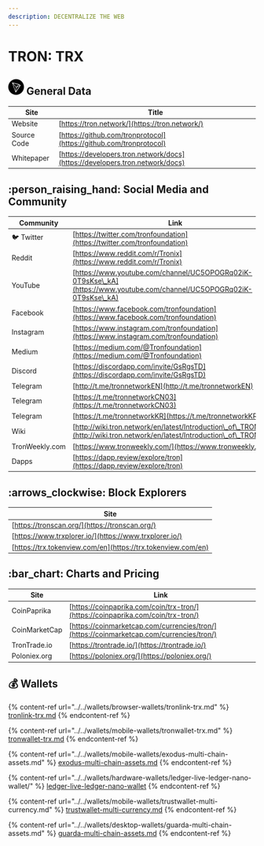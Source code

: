 ```yaml
---
description: DECENTRALIZE THE WEB
---
```


# TRON: TRX

## <img src="../../.gitbook/assets/trx.png" alt="" data-size="original"> General Data

| Site        | Title                                                                        |
| ----------- | ---------------------------------------------------------------------------- |
| Website     | [https://tron.network/](https://tron.network/)                               |
| Source Code | [https://github.com/tronprotocol](https://github.com/tronprotocol)           |
| Whitepaper  | [https://developers.tron.network/docs](https://developers.tron.network/docs) |

## :person\_raising\_hand: Social Media and Community

| Community      | Link                                                                                                                             |
| -------------- | -------------------------------------------------------------------------------------------------------------------------------- |
| :bird: Twitter | [https://twitter.com/tronfoundation](https://twitter.com/tronfoundation)                                                         |
| Reddit         | [https://www.reddit.com/r/Tronix](https://www.reddit.com/r/Tronix)                                                               |
| YouTube        | [https://www.youtube.com/channel/UC5OPOGRq02iK-0T9sKse\_kA](https://www.youtube.com/channel/UC5OPOGRq02iK-0T9sKse\_kA)           |
| Facebook       | [https://www.facebook.com/tronfoundation](https://www.facebook.com/tronfoundation)                                               |
| Instagram      | [https://www.instagram.com/tronfoundation](https://www.instagram.com/tronfoundation)                                             |
| Medium         | [https://medium.com/@Tronfoundation](https://medium.com/@Tronfoundation)                                                         |
| Discord        | [https://discordapp.com/invite/GsRgsTD](https://discordapp.com/invite/GsRgsTD)                                                   |
| Telegram       | [http://t.me/tronnetworkEN](http://t.me/tronnetworkEN)                                                                           |
| Telegram       | [https://t.me/tronnetworkCN03](https://t.me/tronnetworkCN03)                                                                     |
| Telegram       | [https://t.me/tronnetworkKR](https://t.me/tronnetworkKR)                                                                         |
| Wiki           | [http://wiki.tron.network/en/latest/Introduction\_of\_TRON.html](http://wiki.tron.network/en/latest/Introduction\_of\_TRON.html) |
| TronWeekly.com | [https://www.tronweekly.com/](https://www.tronweekly.com/)                                                                       |
| Dapps          | [https://dapp.review/explore/tron](https://dapp.review/explore/tron)                                                             |

## :arrows\_clockwise: Block Explorers

| Site                                                         |
| ------------------------------------------------------------ |
| [https://tronscan.org/](https://tronscan.org/)               |
| [https://www.trxplorer.io/](https://www.trxplorer.io/)       |
| [https://trx.tokenview.com/en](https://trx.tokenview.com/en) |

## :bar\_chart: Charts and Pricing

| Site          | Link                                                                                     |
| ------------- | ---------------------------------------------------------------------------------------- |
| CoinPaprika   | [https://coinpaprika.com/coin/trx-tron/](https://coinpaprika.com/coin/trx-tron/)         |
| CoinMarketCap | [https://coinmarketcap.com/currencies/tron/](https://coinmarketcap.com/currencies/tron/) |
| TronTrade.io  | [https://trontrade.io/](https://trontrade.io/)                                           |
| Poloniex.org  | [https://poloniex.org/](https://poloniex.org/)                                           |

## :moneybag: Wallets

{% content-ref url="../../wallets/browser-wallets/tronlink-trx.md" %}
[tronlink-trx.md](../../wallets/browser-wallets/tronlink-trx.md)
{% endcontent-ref %}

{% content-ref url="../../wallets/mobile-wallets/tronwallet-trx.md" %}
[tronwallet-trx.md](../../wallets/mobile-wallets/tronwallet-trx.md)
{% endcontent-ref %}

{% content-ref url="../../wallets/mobile-wallets/exodus-multi-chain-assets.md" %}
[exodus-multi-chain-assets.md](../../wallets/mobile-wallets/exodus-multi-chain-assets.md)
{% endcontent-ref %}

{% content-ref url="../../wallets/hardware-wallets/ledger-live-ledger-nano-wallet/" %}
[ledger-live-ledger-nano-wallet](../../wallets/hardware-wallets/ledger-live-ledger-nano-wallet/)
{% endcontent-ref %}

{% content-ref url="../../wallets/mobile-wallets/trustwallet-multi-currency.md" %}
[trustwallet-multi-currency.md](../../wallets/mobile-wallets/trustwallet-multi-currency.md)
{% endcontent-ref %}

{% content-ref url="../../wallets/desktop-wallets/guarda-multi-chain-assets.md" %}
[guarda-multi-chain-assets.md](../../wallets/desktop-wallets/guarda-multi-chain-assets.md)
{% endcontent-ref %}
